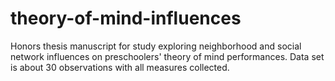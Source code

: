 # theory-of-mind-influences
Honors thesis manuscript for study exploring neighborhood and social network influences on preschoolers' theory of mind performances.
Data set is about 30 observations with all measures collected.
